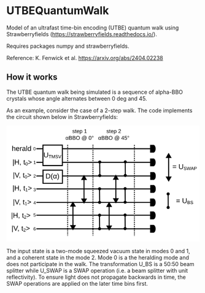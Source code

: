 # UTBEQuantumWalk
Model of an ultrafast time-bin encoding (UTBE) quantum walk using Strawberryfields (https://strawberryfields.readthedocs.io/).

Requires packages numpy and strawberryfields.

Reference: K. Fenwick et al. https://arxiv.org/abs/2404.02238

## How it works

The UTBE quantum walk being simulated is a sequence of alpha-BBO crystals whose angle alternates between 0 deg and 45. 

As an example, consider the case of a 2-step walk. The code implements the circuit shown below in Strawberryfields:

<p align="center">
    <img src="graph.svg"/>
</p>

The input state is a two-mode squeezed vacuum state in modes 0 and 1, and a coherent state in the mode 2. Mode 0 is a the heralding mode and does not participate in the walk. The transformation U_BS is a 50:50 beam splitter while U_SWAP is a SWAP operation (i.e. a beam splitter with unit reflectivity). To ensure light does not propagate backwards in time, the SWAP operations are applied on the later time bins first.
